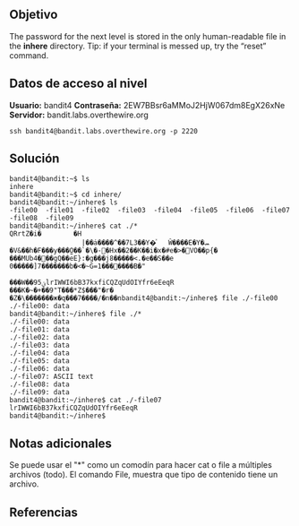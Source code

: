 ## Objetivo
The password for the next level is stored in the only human-readable file in the **inhere** directory. Tip: if your terminal is messed up, try the “reset” command.
## Datos de acceso al nivel
**Usuario:** bandit4
**Contraseña:** 2EW7BBsr6aMMoJ2HjW067dm8EgX26xNe
**Servidor:** bandit.labs.overthewire.org
```
ssh bandit4@bandit.labs.overthewire.org -p 2220
```
## Solución
```
bandit4@bandit:~$ ls
inhere
bandit4@bandit:~$ cd inhere/
bandit4@bandit:~/inhere$ ls
-file00  -file01  -file02  -file03  -file04  -file05  -file06  -file07  -file08  -file09
bandit4@bandit:~/inhere$ cat ./*
QRrtZ�i�        �H
                  |��ȧ����^��7L3��Y�ͯ   Ŵ����E�Y�ܚ      �V&��h�F���y���O̫��`�\�-⃐�Hx��2��K��i�x�#e�>�␦VO��p{�   ���MUb4�␦��gQ��eE}:�g���j8�����<.�e��S��e 0�����]7�������b�<�~G=1���␦����B׃�"
                                                                     ���W��9ؽ5lrIWWI6bB37kxfiCQZqUdOIYfr6eEeqR
���K�~�+��9"T���*Z$���"�r�
�Z�\�������ж�q���7����/�n��nbandit4@bandit:~/inhere$ file ./-file00
./-file00: data
bandit4@bandit:~/inhere$ file ./*
./-file00: data
./-file01: data
./-file02: data
./-file03: data
./-file04: data
./-file05: data
./-file06: data
./-file07: ASCII text
./-file08: data
./-file09: data
bandit4@bandit:~/inhere$ cat ./-file07
lrIWWI6bB37kxfiCQZqUdOIYfr6eEeqR
bandit4@bandit:~/inhere$
```
## Notas adicionales
Se puede usar el "\*" como un comodín para hacer cat o file a múltiples archivos (todo).
El comando File, muestra que tipo de contenido tiene un archivo.
## Referencias